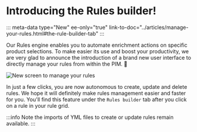 # Introducing the Rules builder!
::: meta-data type="New" ee-only="true" link-to-doc="../articles/manage-your-rules.html#the-rule-builder-tab"
:::

Our Rules engine enables you to automate enrichment actions on specific product selections. To make easier its use and boost your productivity, we are very glad to announce the introduction of a brand new user interface to directly manage your rules from within the PIM. :champagne: 

![New screen to manage your rules](../img/Rules_UI.png)

In just a few clicks, you are now autonomous to create, update and delete rules. We hope it will definitely make rules management easier and faster for you. You'll find this feature under the `Rules builder` tab after you click on a rule in your rule grid.  

:::info
Note the imports of YML files to create or update rules remain available.
:::
